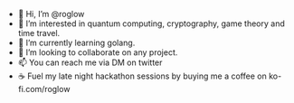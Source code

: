 - 👋 Hi, I’m @roglow
- 👀 I’m interested in quantum computing, cryptography, game theory and time travel.
- 🌱 I’m currently learning golang.
- 💞️ I’m looking to collaborate on any project.
- 📫 You can reach me via DM on twitter
- ☕ Fuel my late night hackathon sessions by buying me a coffee on ko-fi.com/roglow

<!---
roglow/roglow is a ✨ special ✨ repository because its `README.md` (this file) appears on your GitHub profile.
You can click the Preview link to take a look at your changes.
--->
